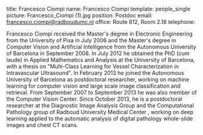 title: Francesco Ciompi
name: Francesco Ciompi
template: people_single
picture: Francesco_Ciompi (1).jpg
position: Postdoc
email: francesco.ciompi@radboudumc.nl
office: Route 812, Room 2.18
telephone: 

Francesco Ciompi received the Master's degree in Electronic Engineering from the University of Pisa in July 2006 and the Master's degree in Computer Vision and Artificial Intelligence from the Autonomous University of Barcelona in September 2008. In July 2012 he obtained the PhD (cum laude) in Applied Mathematics and Analysis at the University of Barcelona, with a thesis on "Multi-Class Learning for Vessel Characterization in Intravascular Ultrasound". In February 2013 he joined the Autonomous University of Barcelona as postdoctoral researcher, working on machine learning for computer vision and large scale image classification and retrieval. From September 2007 to September 2013 he was also member of the Computer Vision Center. Since October 2013, he is a postdoctoral researcher at the Diagnostic Image Analysis Group and the Computational Pathology group of Radboud University Medical Center , working on deep learning applied to the automatic analysis of digital pathology whole-slide images and chest CT scans.
